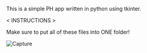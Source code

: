 This is a simple PH app written in python using tkinter.

< INSTRUCTIONS >

Make sure to put all of these files into ONE folder!

![Capture](https://user-images.githubusercontent.com/53458032/112484231-2144f700-8d50-11eb-819b-290592a50f19.PNG)
